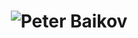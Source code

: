 <h1 align="center">
  <img src="https://raw.githubusercontent.com/Peter Baikov/Peter Baikov/master/name.svg" alt="Peter Baikov" />
</h1>









